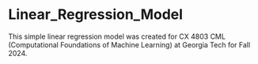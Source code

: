 # Linear_Regression_Model
This simple linear regression model was created for CX 4803 CML (Computational Foundations of Machine Learning) at Georgia Tech for Fall 2024.

